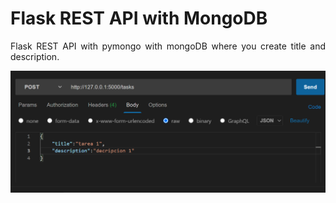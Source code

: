 # Flask REST API with MongoDB
<p align="justify">
Flask REST API with pymongo with mongoDB  where you create title and description. 
</p>

![Step1](example-REST.PNG)